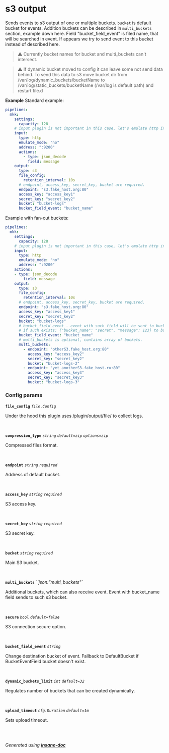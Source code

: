 # s3 output
Sends events to s3 output of one or multiple buckets.
`bucket` is default bucket for events. Addition buckets can be described in `multi_buckets` section, example down here.
Field "bucket_field_event" is filed name, that will be searched in event.
If appears we try to send event to this bucket instead of described here.

> ⚠ Currently bucket names for bucket and multi_buckets can't intersect.

> ⚠ If dynamic bucket moved to config it can leave some not send data behind.
> To send this data to s3 move bucket dir from /var/log/dynamic_buckets/bucketName to /var/log/static_buckets/bucketName (/var/log is default path)
> and restart file.d

**Example**
Standard example:
```yaml
pipelines:
  mkk:
    settings:
      capacity: 128
    # input plugin is not important in this case, let's emulate http input.
    input:
      type: http
      emulate_mode: "no"
      address: ":9200"
      actions:
        - type: json_decode
          field: message
    output:
      type: s3
      file_config:
        retention_interval: 10s
      # endpoint, access_key, secret_key, bucket are required.
      endpoint: "s3.fake_host.org:80"
      access_key: "access_key1"
      secret_key: "secret_key2"
      bucket: "bucket-logs"
      bucket_field_event: "bucket_name"
```

Example with fan-out buckets:
```yaml
pipelines:
  mkk:
    settings:
      capacity: 128
    # input plugin is not important in this case, let's emulate http input.
    input:
      type: http
      emulate_mode: "no"
      address: ":9200"
	actions:
	- type: json_decode
		field: message
    output:
      type: s3
      file_config:
        retention_interval: 10s
      # endpoint, access_key, secret_key, bucket are required.
      endpoint: "s3.fake_host.org:80"
      access_key: "access_key1"
      secret_key: "secret_key2"
      bucket: "bucket-logs"
      # bucket_field_event - event with such field will be sent to bucket with its value
      # if such exists: {"bucket_name": "secret", "message": 123} to bucket "secret".
      bucket_field_event: "bucket_name"
      # multi_buckets is optional, contains array of buckets.
      multi_buckets:
        - endpoint: "otherS3.fake_host.org:80"
          access_key: "access_key2"
          secret_key: "secret_key2"
          bucket: "bucket-logs-2"
        - endpoint: "yet_anotherS3.fake_host.ru:80"
          access_key: "access_key3"
          secret_key: "secret_key3"
          bucket: "bucket-logs-3"
```

### Config params
**`file_config`** *`file.Config`* 

Under the hood this plugin uses /plugin/output/file/ to collect logs.

<br>

**`compression_type`** *`string`* *`default=zip`* *`options=zip`* 

Compressed files format.

<br>

**`endpoint`** *`string`* *`required`* 

Address of default bucket.

<br>

**`access_key`** *`string`* *`required`* 

S3 access key.

<br>

**`secret_key`** *`string`* *`required`* 

S3 secret key.

<br>

**`bucket`** *`string`* *`required`* 

Main S3 bucket.

<br>

**`multi_buckets`** *``json:"multi_buckets"`* 

Additional buckets, which can also receive event.
Event with bucket_name field sends to such s3 bucket.

<br>

**`secure`** *`bool`* *`default=false`* 

S3 connection secure option.

<br>

**`bucket_field_event`** *`string`* 

Change destination bucket of event.
Fallback to DefaultBucket if BucketEventField bucket doesn't exist.

<br>

**`dynamic_buckets_limit`** *`int`* *`default=32`* 

Regulates number of buckets that can be created dynamically.

<br>

**`upload_timeout`** *`cfg.Duration`* *`default=1m`* 

Sets upload timeout.

<br>

<br>*Generated using [__insane-doc__](https://github.com/vitkovskii/insane-doc)*